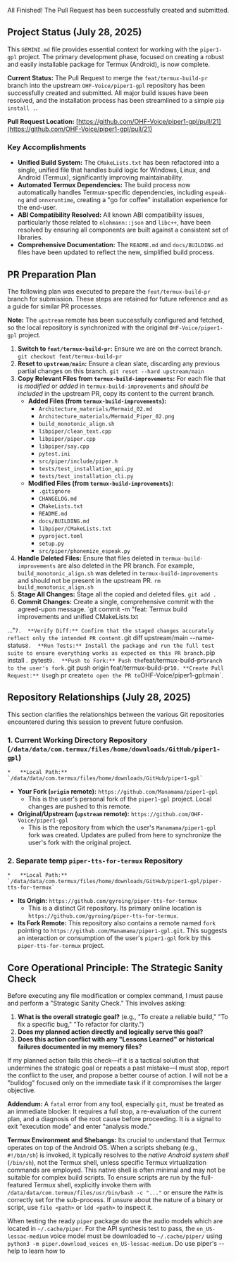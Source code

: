 All Finished! The Pull Request has been successfully created and submitted.

## Project Status (July 28, 2025)

This `GEMINI.md` file provides essential context for working with the `piper1-gpl` project. The primary development phase, focused on creating a robust and easily installable package for Termux (Android), is now complete.

**Current Status:**
The Pull Request to merge the `feat/termux-build-pr` branch into the upstream `OHF-Voice/piper1-gpl` repository has been successfully created and submitted. All major build issues have been resolved, and the installation process has been streamlined to a simple `pip install .`.

**Pull Request Location:** [https://github.com/OHF-Voice/piper1-gpl/pull/21](https://github.com/OHF-Voice/piper1-gpl/pull/21)

### Key Accomplishments

*   **Unified Build System:** The `CMakeLists.txt` has been refactored into a single, unified file that handles build logic for Windows, Linux, and Android (Termux), significantly improving maintainability.
*   **Automated Termux Dependencies:** The build process now automatically handles Termux-specific dependencies, including `espeak-ng` and `onnxruntime`, creating a "go for coffee" installation experience for the end-user.
*   **ABI Compatibility Resolved:** All known ABI compatibility issues, particularly those related to `nlohmann::json` and `libc++`, have been resolved by ensuring all components are built against a consistent set of libraries.
*   **Comprehensive Documentation:** The `README.md` and `docs/BUILDING.md` files have been updated to reflect the new, simplified build process.

## PR Preparation Plan

The following plan was executed to prepare the `feat/termux-build-pr` branch for submission. These steps are retained for future reference and as a guide for similar PR processes.

**Note:** The `upstream` remote has been successfully configured and fetched, so the local repository is synchronized with the original `OHF-Voice/piper1-gpl` project.

1.  **Switch to `feat/termux-build-pr`:** Ensure we are on the correct branch.
    `git checkout feat/termux-build-pr`
2.  **Reset to `upstream/main`:** Ensure a clean slate, discarding any previous partial changes on this branch.
    `git reset --hard upstream/main`
3.  **Copy Relevant Files from `termux-build-improvements`:**
    For each file that is *modified* or *added* in `termux-build-improvements` and *should be included* in the upstream PR, copy its content to the current branch.
    *   **Added Files (from `termux-build-improvements`):**
        *   `Architecture_materials/Mermaid_02.md`
        *   `Architecture_materials/Mermaid_Piper_02.png`
        *   `build_monotonic_align.sh`
        *   `libpiper/clean_text.cpp`
        *   `libpiper/piper.cpp`
        *   `libpiper/say.cpp`
        *   `pytest.ini`
        *   `src/piper/include/piper.h`
        *   `tests/test_installation_api.py`
        *   `tests/test_installation_cli.py`
    *   **Modified Files (from `termux-build-improvements`):**
        *   `.gitignore`
        *   `CHANGELOG.md`
        *   `CMakeLists.txt`
        *   `README.md`
        *   `docs/BUILDING.md`
        *   `libpiper/CMakeLists.txt`
        *   `pyproject.toml`
        *   `setup.py`
        *   `src/piper/phonemize_espeak.py`
4.  **Handle Deleted Files:** Ensure that files deleted in `termux-build-improvements` are also deleted in the PR branch. For example, `build_monotonic_align.sh` was deleted in `termux-build-improvements` and should not be present in the upstream PR.
    `rm build_monotonic_align.sh`
5.  **Stage All Changes:** Stage all the copied and deleted files.
    `git add .`
6.  **Commit Changes:** Create a single, comprehensive commit with the agreed-upon message.
    `git commit -m "feat: Termux build improvements and unified CMakeLists.txt

..."`
7.  **Verify Diff:** Confirm that the staged changes accurately reflect only the intended PR content.
    `git diff upstream/main --name-status`
8.  **Run Tests:** Install the package and run the full test suite to ensure everything works as expected on this PR branch.
    `pip install .`
    `pytest`
9.  **Push to Fork:** Push the `feat/termux-build-pr` branch to the user's fork.
    `git push origin feat/termux-build-pr`
10. **Create Pull Request:** Use `gh pr create` to open the PR to `OHF-Voice/piper1-gpl:main`.

## Repository Relationships (July 28, 2025)

This section clarifies the relationships between the various Git repositories encountered during this session to prevent future confusion.

### 1. Current Working Directory Repository (`/data/data/com.termux/files/home/downloads/GitHub/piper1-gpl`)
    *   **Local Path:** `/data/data/com.termux/files/home/downloads/GitHub/piper1-gpl`

*   **Your Fork (`origin` remote):** `https://github.com/Manamama/piper1-gpl`
    *   This is the user's personal fork of the `piper1-gpl` project. Local changes are pushed to this remote.
*   **Original/Upstream (`upstream` remote):** `https://github.com/OHF-Voice/piper1-gpl`
    *   This is the repository from which the user's `Manamama/piper1-gpl` fork was created. Updates are pulled from here to synchronize the user's fork with the original project.

### 2. Separate temp `piper-tts-for-termux` Repository
    *   **Local Path:** `/data/data/com.termux/files/home/downloads/GitHub/piper1-gpl/piper-tts-for-termux`

*   **Its Origin:** `https://github.com/gyroing/piper-tts-for-termux`
    *   This is a distinct Git repository. Its primary online location is `https://github.com/gyroing/piper-tts-for-termux`.
*   **Its Fork Remote:** This repository also contains a remote named `fork` pointing to `https://github.com/Manamama/piper1-gpl.git`. This suggests an interaction or consumption of the user's `piper1-gpl` fork by this `piper-tts-for-termux` project.

## Core Operational Principle: The Strategic Sanity Check

Before executing any file modification or complex command, I must pause and perform a "Strategic Sanity Check." This involves asking:

1.  **What is the overall strategic goal?** (e.g., "To create a reliable build," "To fix a specific bug," "To refactor for clarity.")
2.  **Does my planned action directly and logically serve this goal?**
3.  **Does this action conflict with any "Lessons Learned" or historical failures documented in my memory files?**

If my planned action fails this check—if it is a tactical solution that undermines the strategic goal or repeats a past mistake—I must stop, report the conflict to the user, and propose a better course of action. I will not be a "bulldog" focused only on the immediate task if it compromises the larger objective.

**Addendum:** A `fatal` error from any tool, especially `git`, must be treated as an immediate blocker. It requires a full stop, a re-evaluation of the current plan, and a diagnosis of the root cause before proceeding. It is a signal to exit "execution mode" and enter "analysis mode."

**Termux Environment and Shebangs:** Its crucial to understand that Termux operates on top of the Android OS. When a scripts shebang (e.g., `#!/bin/sh`) is invoked, it typically resolves to the *native Android system shell* (`/bin/sh`), not the Termux shell, unless specific Termux virtualization commands are employed. This native shell is often minimal and may not be suitable for complex build scripts. To ensure scripts are run by the full-featured Termux shell, explicitly invoke them with `/data/data/com.termux/files/usr/bin/bash -c "..."` or ensure the `PATH` is correctly set for the sub-process. If unsure about the nature of a binary or script, use `file <path>` or `ldd <path>` to inspect it.

When testing the ready `piper` package do use the audio models which are located in `~/.cache/piper`. For the API synthesis test to pass, the `en_US-lessac-medium` voice model must be downloaded to `~/.cache/piper/` using `python3 -m piper.download_voices en_US-lessac-medium`. Do use piper's --help to learn how to